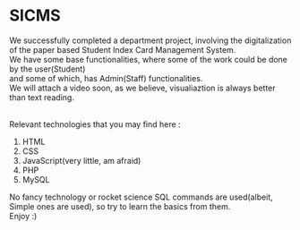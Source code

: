 # SICMS
We successfully completed a department project, involving the digitalization of the paper based Student Index Card Management System.<br>
We have some base functionalities, where some of the work could be done by the user(Student) <br>
and some of which, has Admin(Staff) functionalities.<br>
We will attach a video soon, as we believe, visualiaztion is always better than text reading.<br>
<br>

Relevant technologies that you may find here : 
<ol>
<li>HTML</li>
<li>CSS</li>
<li>JavaScript(very little, am afraid)</li>
<li>PHP</li>
<li>MySQL</li>

</ol>
No fancy technology or rocket science SQL commands are used(albeit, Simple ones are used), so try to learn the basics from them.<br>
Enjoy :) 
